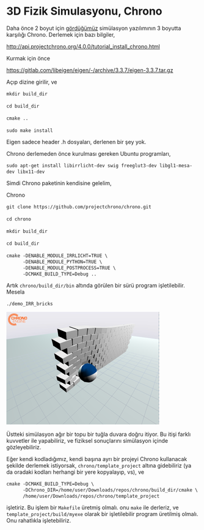 # 3D Fizik Simulasyonu, Chrono

Daha önce 2 boyut için [gördüğümüz](katı-gövde-fizik-simülasyon-rigid-body-physics-pymunk.md)
simülasyon yazılımının 3 boyutta karşılığı Chrono. Derlemek için bazı bilgiler,

http://api.projectchrono.org/4.0.0/tutorial_install_chrono.html

Kurmak için önce

https://gitlab.com/libeigen/eigen/-/archive/3.3.7/eigen-3.3.7.tar.gz

Açıp dizine girilir, ve

```
mkdir build_dir

cd build_dir

cmake ..

sudo make install
```

Eigen sadece header .h dosyaları, derlenen bir şey yok.

Chrono derlemeden önce kurulması gereken Ubuntu programları,

```
sudo apt-get install libirrlicht-dev swig freeglut3-dev libgl1-mesa-dev libx11-dev
```

Simdi Chrono paketinin kendisine gelelim,

Chrono

```
git clone https://github.com/projectchrono/chrono.git

cd chrono

mkdir build_dir

cd build_dir

cmake -DENABLE_MODULE_IRRLICHT=TRUE \
      -DENABLE_MODULE_PYTHON=TRUE \
      -DENABLE_MODULE_POSTPROCESS=TRUE \
      -DCMAKE_BUILD_TYPE=Debug ..
```

Artık `chrono/build_dir/bin` altında görülen bir sürü program
işletilebilir. Mesela

```
./demo_IRR_bricks
```

![](chrono.png)

Üstteki simülasyon ağır bir topu bir tuğla duvara doğru itiyor. Bu
itişi farklı kuvvetler ile yapabiliriz, ve fiziksel sonuçlarını
simülasyon içinde gözleyebiliriz.

Eğer kendi kodladığımız, kendi başına ayrı bir projeyi Chrono
kullanacak şekilde derlemek istiyorsak, `chrono/template_project`
altına gidebiliriz (ya da oradaki kodları herhangi bir yere
kopyalayıp, vs), ve

```
cmake -DCMAKE_BUILD_TYPE=Debug \
      -DChrono_DIR=/home/user/Downloads/repos/chrono/build_dir/cmake \
      /home/user/Downloads/repos/chrono/template_project
```

işletiriz. Bu işlem bir `Makefile` üretmiş olmalı. onu `make` ile
derleriz, ve `template_project/build/myexe` olarak bir işletilebilir
program üretilmiş olmalı. Onu rahatlıkla işletebiliriz. 



